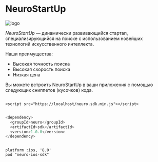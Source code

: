 # NeuroStartUp

![logo](https://camo.githubusercontent.com/ace14ee894d150192a7b05b12410738aa65528da742bbce69315a5f441320ea7/68747470733a2f2f692e696d6775722e636f6d2f495a4f525769492e706e67)

*NeuroStartUp* — динамически развивающийся стартап, специализирующийся на поиске с использованием новейших технологий искусственного интеллекта.

Наши преимущества:
* Высокая точность поиска
* Высокая скорость поиска
* Низкая цена


Вы можете встроить NeuroStartUp в ваши приложения с помощью следующих сниппетов (кусочков) кода.

```JavaScript:

<script src="https://localhost/neuro.sdk.min.js"></script>
```

```Java (Maven):

<dependency>
  <groupId>neuro</groupId>
  <artifactId>sdk</artifactId>
  <version>1.0.0</version>
</dependency>
```

```iOS (добавьте код в ваш Podfile):

platform :ios, '8.0'
pod "neuro-ios-sdk"
```